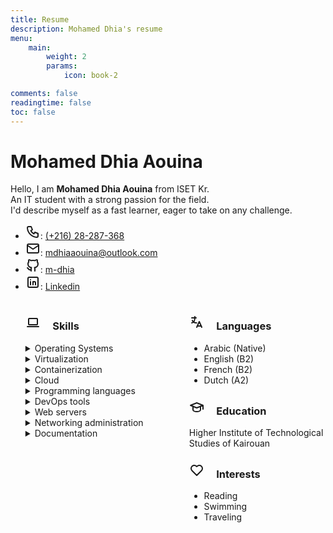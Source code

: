 ```yaml
---
title: Resume
description: Mohamed Dhia's resume
menu:
    main: 
        weight: 2
        params:
            icon: book-2

comments: false
readingtime: false
toc: false
---
```


<!DOCTYPE html>
<html lang="en">
  <head>
    <meta charset="UTF-8">
    <meta name="viewport" content="width=device-width, initial-scale=1.0">
    <link rel="stylesheet" href="styles.css">
  </head>
  <body>
    <h1>Mohamed Dhia Aouina</h1>
    Hello, I am <strong>Mohamed Dhia Aouina</strong> from ISET Kr. </br>
    An IT student with a strong passion for the field.</br>
    I'd describe myself as a fast learner, eager to take on any challenge.</br>
    <div id="social-media" class="names">
      <ul>
        <li>
          <svg xmlns="http://www.w3.org/2000/svg" class="icon icon-tabler icon-tabler-phone" width="24" height="24" viewBox="0 0 24 24" stroke-width="2" stroke="currentColor" fill="none" stroke-linecap="round" stroke-linejoin="round">
            <path stroke="none" d="M0 0h24v24H0z" fill="none" />
            <path d="M5 4h4l2 5l-2.5 1.5a11 11 0 0 0 5 5l1.5 -2.5l5 2v4a2 2 0 0 1 -2 2a16 16 0 0 1 -15 -15a2 2 0 0 1 2 -2" />
          </svg>: <a href="tel:+21628287368">(+216) 28-287-368</a>
        </li>
        <li>
          <svg xmlns="http://www.w3.org/2000/svg" class="icon icon-tabler icon-tabler-mail" width="24" height="24" viewBox="0 0 24 24" stroke-width="2" stroke="currentColor" fill="none" stroke-linecap="round" stroke-linejoin="round">
            <path stroke="none" d="M0 0h24v24H0z" fill="none" />
            <path d="M3 7a2 2 0 0 1 2 -2h14a2 2 0 0 1 2 2v10a2 2 0 0 1 -2 2h-14a2 2 0 0 1 -2 -2v-10z" />
            <path d="M3 7l9 6l9 -6" />
          </svg>: <a href="mailto:mdhiaaouina@outlook.com">mdhiaaouina@outlook.com</a>
        </li>
        <li>
          <svg xmlns="http://www.w3.org/2000/svg" class="icon icon-tabler icon-tabler-brand-github" width="24" height="24" viewBox="0 0 24 24" stroke-width="2" stroke="currentColor" fill="none" stroke-linecap="round" stroke-linejoin="round">
            <path stroke="none" d="M0 0h24v24H0z" fill="none" />
            <path d="M9 19c-4.3 1.4 -4.3 -2.5 -6 -3m12 5v-3.5c0 -1 .1 -1.4 -.5 -2c2.8 -.3 5.5 -1.4 5.5 -6a4.6 4.6 0 0 0 -1.3 -3.2a4.2 4.2 0 0 0 -.1 -3.2s-1.1 -.3 -3.5 1.3a12.3 12.3 0 0 0 -6.2 0c-2.4 -1.6 -3.5 -1.3 -3.5 -1.3a4.2 4.2 0 0 0 -.1 3.2a4.6 4.6 0 0 0 -1.3 3.2c0 4.6 2.7 5.7 5.5 6c-.6 .6 -.6 1.2 -.5 2v3.5" />
          </svg>: <a href="https://github.com/m-dhia">m-dhia</a>
        </li>
        <li>
          <svg xmlns="http://www.w3.org/2000/svg" class="icon icon-tabler icon-tabler-brand-linkedin" width="24" height="24" viewBox="0 0 24 24" stroke-width="2" stroke="currentColor" fill="none" stroke-linecap="round" stroke-linejoin="round">
            <path stroke="none" d="M0 0h24v24H0z" fill="none" />
            <path d="M4 4m0 2a2 2 0 0 1 2 -2h12a2 2 0 0 1 2 2v12a2 2 0 0 1 -2 2h-12a2 2 0 0 1 -2 -2z" />
            <path d="M8 11l0 5" />
            <path d="M8 8l0 .01" />
            <path d="M12 16l0 -5" />
            <path d="M16 16v-3a2 2 0 0 0 -4 0" />
          </svg>: <a href="https://www.linkedin.com/in/mohamed-dhia-aouina-125014298/" target="_blank">Linkedin</a>
        </li>
      </ul>
    </div>
    <div id="flex-container" style="display: flex;">
      <div style="flex: 1; padding-right: 10px;">
        <!-- Left Column Content --> <ul>
          <li style="list-style-type: none;">
            <h3>
              <svg xmlns="http://www.w3.org/2000/svg" class="icon icon-tabler icon-tabler-device-laptop" width="24" height="24" viewBox="0 0 24 24" stroke-width="2" stroke="currentColor" fill="none" stroke-linecap="round" stroke-linejoin="round">
                <path stroke="none" d="M0 0h24v24H0z" fill="none" />
                <path d="M3 19l18 0" />
                <path d="M5 6m0 1a1 1 0 0 1 1 -1h12a1 1 0 0 1 1 1v8a1 1 0 0 1 -1 1h-12a1 1 0 0 1 -1 -1z" />
              </svg> &nbsp; &nbsp; Skills
            </h3>
            <details>
              <summary>Operating Systems</summary>
              <ul>
                <p>Installation, administration, resource sharing, backup policies</p>
                <li>
                  <strong>Linux</strong>: <ul>
                    <li>Distros based on: <em>Ubuntu</em>, <em>Debian</em>, <em>Arch</em>
                    </li>
                    <li>Running Gnu/Linux as a main OS for 3 years</li>
                  </ul>
                </li>
                <li>
                  <strong>Windows</strong>: <ul>
                    <li>Windows <em>7</em>, <em>10</em>, <em>11</em>
                    </li>
                    <li>Windows Server <em>2016</em>
                    </li>
                  </ul>
                </li>
              </ul>
            </details>
            <details>
              <summary>Virtualization</summary>
              <ul>
                <li>
                  <strong>Platforms</strong>: VMware Workstation, Qemu, Oracle VirtualBox
                </li>
                <li>
                  <strong>Managing</strong>: Vagrant
                </li>
              </ul>
            </details>
            <details>
              <summary>Containerization</summary>
              <ul>
                <li>
                  <strong>Platforms</strong>: Docker, Podman
                </li>
                <li>
                  <strong>Managing</strong>: Kubernetes
                </li>
              </ul>
            </details>
            <details>
              <summary>Cloud</summary>
              <ul>
                <li>AWS</li>
              </ul>
            </details>
            <details>
              <summary>Programming languages</summary>
              <ul>
                <li>Python</li>
                <li>Java</li>
                <li>JavaScript</li>
              </ul>
            </details>
            <details>
              <summary>DevOps tools</summary>
              <ul>
                <li>Ansible</li>
                <li>Terraform</li>
                <li>Git, Github, Gitlab</li>
                <li>Jenkins</li>
                <li>Maven</li>
              </ul>
            </details>
            <details>
              <summary>Web servers</summary>
              <ul>
                <li>Ngnix</li>
                <li>Apache</li>
              </ul>
            </details>
            <details>
              <summary>Networking administration</summary>
              <ul>
                <li>
                  <strong>Protocols</strong>: TCP/IP, DNS, DHCP, SNMP, VLANs, VPNs
                </li>
                <li>
                  <strong>Devices</strong>: Routers, switches, firewalls, load balancers
                </li>
                <li>
                  <strong>Services</strong>: Routing, NAT, QoS, IPv4/IPv6
                </li>
              </ul>
            </details>
            <details>
              <summary>Documentation</summary>
              <ul>
                <li>markdown</li>
              </ul>
            </details>
          </li>
        </ul>
      </div>
      <div style="flex: 1; padding-left: 10px;">
        <!-- Right Column Content --> <ul style="list-style-type: none;">
          <li>
            <h3>
              <svg xmlns="http://www.w3.org/2000/svg" class="icon icon-tabler icon-tabler-language" width="24" height="24" viewBox="0 0 24 24" stroke-width="2" stroke="currentColor" fill="none" stroke-linecap="round" stroke-linejoin="round">
                <path stroke="none" d="M0 0h24v24H0z" fill="none" />
                <path d="M4 5h7" />
                <path d="M9 3v2c0 4.418 -2.239 8 -5 8" />
                <path d="M5 9c0 2.144 2.952 3.908 6.7 4" />
                <path d="M12 20l4 -9l4 9" />
                <path d="M19.1 18h-6.2" />
              </svg> &nbsp; &nbsp; Languages
            </h3>
            <ul style="list-style-type: disc;">
              <li>Arabic   (Native)</li>
              <li>English  (B2)</li>
              <li>French   (B2)</li>
              <li>Dutch    (A2)</li>
            </ul>
          </li>
          <li>
            <h3>
              <svg xmlns="http://www.w3.org/2000/svg" class="icon icon-tabler icon-tabler-school" width="24" height="24" viewBox="0 0 24 24" stroke-width="2" stroke="currentColor" fill="none" stroke-linecap="round" stroke-linejoin="round">
                <path stroke="none" d="M0 0h24v24H0z" fill="none" />
                <path d="M22 9l-10 -4l-10 4l10 4l10 -4v6" />
                <path d="M6 10.6v5.4a6 3 0 0 0 12 0v-5.4" />
              </svg> &nbsp; &nbsp; Education
            </h3>
            <p>Higher Institute of Technological Studies of Kairouan</p>
          </li>
          <li>
            <h3>
              <svg xmlns="http://www.w3.org/2000/svg" class="icon icon-tabler icon-tabler-heart" width="24" height="24" viewBox="0 0 24 24" stroke-width="2" stroke="currentColor" fill="none" stroke-linecap="round" stroke-linejoin="round">
                <path stroke="none" d="M0 0h24v24H0z" fill="none" />
                <path d="M19.5 12.572l-7.5 7.428l-7.5 -7.428a5 5 0 1 1 7.5 -6.566a5 5 0 1 1 7.5 6.572" />
              </svg> &nbsp; &nbsp; Interests
            </h3>
            <ul style="list-style-type: disc;">
              <li>Reading</li>
              <li>Swimming</li>
              <li>Traveling</li>
            </ul>
          </li>
        </ul>
      </div>
  </body>
</html>

